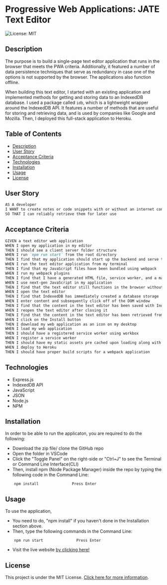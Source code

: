 # Progressive Web Applications: JATE Text Editor
![License: MIT](https://img.shields.io/badge/License-MIT-yellow.svg)


## Description

The purpose is to build a single-page text editor application that runs in the browser that meets the PWA criteria. Additionally, it featured a number of data persistence techniques that serve as redundancy in case one of the options is not supported by the browser. The applications also function offline.

When building this text editor, I started with an existing application and implemented methods for getting and storing data to an IndexedDB database. I used a package called `idb`, which is a lightweight wrapper around the IndexedDB API. It features a number of methods that are useful for storing and retrieving data, and is used by companies like Google and Mozilla. Then, I deployed this full-stack application to Heroku.


## Table of Contents

- [Description](#description)
- [User Story](#user-story)
- [Acceptance Criteria](#acceptance-criteria)
- [Technologies](#technologies)
- [Installation](#installation)
- [Usage](#usage)
- [License](#license)


## User Story

```md
AS A developer
I WANT to create notes or code snippets with or without an internet connection
SO THAT I can reliably retrieve them for later use
```

## Acceptance Criteria

```md
GIVEN a text editor web application
WHEN I open my application in my editor
THEN I should see a client server folder structure
WHEN I run `npm run start` from the root directory
THEN I find that my application should start up the backend and serve the client
WHEN I run the text editor application from my terminal
THEN I find that my JavaScript files have been bundled using webpack
WHEN I run my webpack plugins
THEN I find that I have a generated HTML file, service worker, and a manifest file
WHEN I use next-gen JavaScript in my application
THEN I find that the text editor still functions in the browser without errors
WHEN I open the text editor
THEN I find that IndexedDB has immediately created a database storage
WHEN I enter content and subsequently click off of the DOM window
THEN I find that the content in the text editor has been saved with IndexedDB
WHEN I reopen the text editor after closing it
THEN I find that the content in the text editor has been retrieved from our IndexedDB
WHEN I click on the Install button
THEN I download my web application as an icon on my desktop
WHEN I load my web application
THEN I should have a registered service worker using workbox
WHEN I register a service worker
THEN I should have my static assets pre cached upon loading along with subsequent pages and static assets
WHEN I deploy to Heroku
THEN I should have proper build scripts for a webpack application
```


## Technologies

- Express.js
- IndexedDB API
- JavaScript
- JSON
- Node.js 
- NPM 


## Installation

In order to be able to run the applicaton, you are required to do the following:

- Download the zip file/ clone the GitHub repo 
- Open the folder in VSCode
- Click the "Toggle Panel" on the right-side or "Ctrl+J" to see the Terminal or Command Line Interface(CLI)
- Then, install npm (Node Package Manager) inside the repo by typing the following code in the Command Line:

```
    npm install               Press Enter
```


## Usage

To use the application,
- You need to do, "npm install" if you haven't done in the Installation section above.
- Then, type the following commands in the Command Line:

```
    npm run start               Press Enter
```

- Visit the live website [by clicking here!](https://skhai77-jate-text-editor-7aaafa1ed889.herokuapp.com/)


## License

This project is under the MIT License. [Click here for more information](https://opensource.org/licenses/MIT).